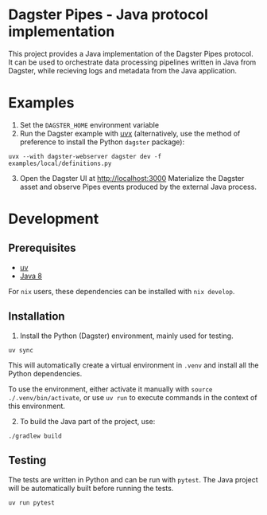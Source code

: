 # Dagster Pipes - Java protocol implementation

This project provides a Java implementation of the Dagster Pipes protocol. It can be used to orchestrate data processing pipelines written in Java from Dagster, while recieving logs and metadata from the Java application.

# Examples

1. Set the `DAGSTER_HOME` environment variable
2. Run the Dagster example with [uvx](https://docs.astral.sh/uv/guides/tools/) (alternatively, use the method of preference to install the Python `dagster` package):

```
uvx --with dagster-webserver dagster dev -f examples/local/definitions.py
```

3. Open the Dagster UI at [http://localhost:3000](http://localhost:3000) Materialize the Dagster asset and observe Pipes events produced by the external Java process.

# Development

## Prerequisites

- [uv](https://docs.astral.sh/uv/)
- [Java 8](https://www.oracle.com/java/technologies/javase-jdk8-downloads.html)

For `nix` users, these dependencies can be installed with `nix develop`.

## Installation

1. Install the Python (Dagster) environment, mainly used for testing.

```shell
uv sync
```

This will automatically create a virtual environment in `.venv` and install all the Python dependencies.

To use the environment, either activate it manually with `source ./.venv/bin/activate`, or use `uv run` to execute commands in the context of this environment.

2. To build the Java part of the project, use:
```shell
./gradlew build
```

## Testing

The tests are written in Python and can be run with `pytest`. The Java project will be automatically built before running the tests.

```shell
uv run pytest
```
